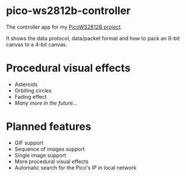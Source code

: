 # pico-ws2812b-controller
The controller app for my [PicoWS2812B project](https://github.com/GameWin221/PicoWS2812B/tree/main).

It shows the data protocol, data/packet format and how to pack an 8-bit canvas to a 4-bit canvas.

# Procedural visual effects
- Asteroids
- Orbiting circles
- Fading effect
- *Many more in the future...*

# Planned features
- GIF support
- Sequence of images support
- Single image support
- More procedural visual effects
- Automatic search for the Pico's IP in local network